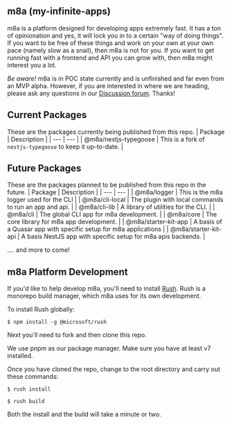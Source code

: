 ## m8a (my-infinite-apps)

m8a is a platform designed for developing apps extremely fast. It has a ton of opinionation and yes, it will lock you in to a certain "way of doing things". If you want to be free of these things and work on your own at your own pace (namely slow as a snail), then m8a is not for you. If you want to get running fast with a frontend and API you can grow with, then m8a might interest you a lot.

_Be aware!_ m8a is in POC state currently and is unfinished and far even from an MVP alpha. However, if you are interested in where we are heading, please ask any questions in our [Discussion forum](https://github.com/m8a-io/m8a/discussions). Thanks!

## Current Packages

These are the packages currently being published from this repo.
| Package | Description |
| --- | --- |
| @m8a/nestjs-typegoose | This is a fork of `nestjs-typegoose` to keep it up-to-date. |

## Future Packages

These are the packages planned to be published from this repo in the future.
| Package | Description |
| --- | --- |
| @m8a/logger | This is the m8a logger used for the CLI |
| @m8a/cli-local | The plugin with local commands to run an app and api. |
| @m8a/cli-lib | A library of utilities for the CLI. |
| @m8a/cli | The global CLI app for m8a development. |
| @m8a/core | The core library for m8a app development. |
| @m8a/starter-kit-app | A basis of a Quasar app with specific setup for m8a applications |
| @m8a/starter-kit-api | A basis NestJS app with specific setup for m8a apis backends. |

.... and more to come!

## m8a Platform Development

If you'd like to help develop m8a, you'll need to install [Rush](https://rushjs.io/). Rush is a monorepo build manager, which m8a uses for its own development.

To install Rush globally:

`$ npm install -g @microsoft/rush`

Next you'll need to fork and then clone this repo.

We use pnpm as our package manager. Make sure you have at least v7 installed.

Once you have cloned the repo, change to the root directory and carry out these commands:

```
$ rush install

$ rush build
```

Both the install and the build will take a minute or two.
